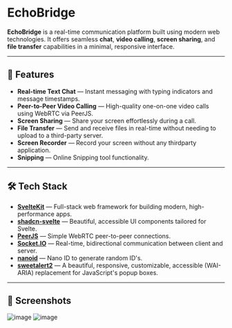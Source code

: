 # EchoBridge

**EchoBridge** is a real-time communication platform built using modern web technologies. It offers seamless **chat**, **video calling**, **screen sharing**, and **file transfer** capabilities in a minimal, responsive interface.



---

## 🚀 Features

- **Real-time Text Chat** — Instant messaging with typing indicators and message timestamps.
- **Peer-to-Peer Video Calling** — High-quality one-on-one video calls using WebRTC via PeerJS.
- **Screen Sharing** — Share your screen effortlessly during a call.
- **File Transfer** — Send and receive files in real-time without needing to upload to a third-party server.
- **Screen Recorder** — Record your screen without any thirdparty application.
- **Snipping** — Online Snipping tool functionality.

---

## 🛠 Tech Stack

- **[SvelteKit](https://kit.svelte.dev/)** — Full-stack web framework for building modern, high-performance apps.
- **[shadcn-svelte](https://github.com/shadcn-ui/ui)** — Beautiful, accessible UI components tailored for Svelte.
- **[PeerJS](https://peerjs.com/)** — Simple WebRTC peer-to-peer connections.
- **[Socket.IO](https://socket.io/)** — Real-time, bidirectional communication between client and server.
- **[nanoid](https://www.npmjs.com/package/nanoid)** — Nano ID to generate random ID's.
- **[sweetalert2](https://sweetalert2.github.io/)** — A beautiful, responsive, customizable, accessible (WAI-ARIA) replacement for JavaScript's popup boxes.

---

## 📸 Screenshots

![image](https://github.com/user-attachments/assets/2ff4dee6-82b9-4faa-a959-ba63fe06e601)
![image](https://github.com/user-attachments/assets/aa3c398e-70df-41a6-abf1-8c5b0a28246d)